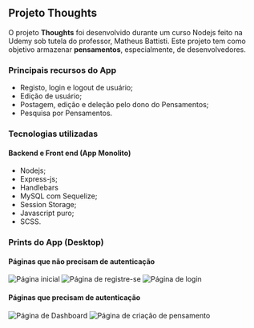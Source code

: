 ## Projeto Thoughts
O projeto **Thoughts** foi desenvolvido durante um curso Nodejs feito na Udemy sob tutela do professor, Matheus Battisti.
Este projeto tem como objetivo armazenar **pensamentos**, especialmente, de desenvolvedores.

### Principais recursos do App
* Registo, login e logout de usuário;
* Edição de usuário;
* Postagem, edição e deleção pelo dono do Pensamentos;
* Pesquisa por Pensamentos.

### Tecnologias utilizadas
#### Backend e Front end (App Monolito)
* Nodejs;
* Express-js;
* Handlebars
* MySQL com Sequelize;
* Session Storage;
* Javascript puro;
* SCSS.

### Prints do App (Desktop)
#### Páginas que não precisam de autenticação
<img alt="Página inicial" src="https://i.ibb.co/DPBVpd0/Thoughts-Home.png">
<img alt="Página de registre-se" src="https://i.ibb.co/Tr4hwVh/Thoughts-Register.png">
<img alt="Página de login" src="https://i.ibb.co/F7bzbJr/Thoughts-Login.png">

#### Páginas que precisam de autenticação
<img alt="Página de Dashboard" src="https://i.ibb.co/bWQNKW0/Thoughts-Dashboard.png">
<img alt="Página de criação de pensamento" src="https://i.ibb.co/XbCGQZf/Thoughts-Create.png">
